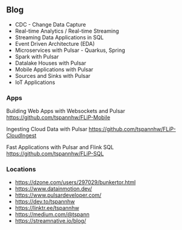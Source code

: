 ## Blog

* CDC - Change Data Capture
* Real-time Analytics / Real-time Streaming
* Streaming Data Applications in SQL
* Event Driven Architecture (EDA)
* Microservices with Pulsar - Quarkus, Spring
* Spark with Pulsar
* Datalake Houses with Pulsar
* Mobile Applications with Pulsar
* Sources and Sinks with Pulsar
* IoT Applications

### Apps

Building Web Apps with Websockets and Pulsar
https://github.com/tspannhw/FLiP-Mobile

Ingesting Cloud Data with Pulsar
https://github.com/tspannhw/FLiP-CloudIngest

Fast Applications with Pulsar and Flink SQL
https://github.com/tspannhw/FLiP-SQL

### Locations

* https://dzone.com/users/297029/bunkertor.html
* https://www.datainmotion.dev/
* https://www.pulsardeveloper.com/
* https://dev.to/tspannhw
* https://linktr.ee/tspannhw
* https://medium.com/@tspann
* https://streamnative.io/blog/
